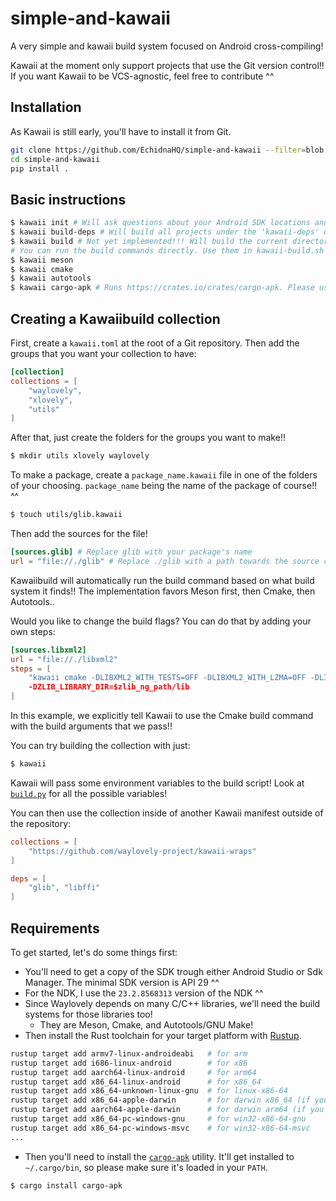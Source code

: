 # simple-and-kawaii
A very simple and kawaii build system focused on Android cross-compiling!

Kawaii at the moment only support projects that use the Git version control!! If you want Kawaii to be VCS-agnostic, feel free to contribute ^^
## Installation
As Kawaii is still early, you'll have to install it from Git.

```sh
git clone https://github.com/EchidnaHQ/simple-and-kawaii --filter=blob:none
cd simple-and-kawaii
pip install .
```
## Basic instructions
```sh
$ kawaii init # Will ask questions about your Android SDK locations and configuration and store them with the generated Meson cross-file in the .kawaii/cache folder relative to the root of the Git repository
$ kawaii build-deps # Will build all projects under the 'kawaii-deps' directory that has the 'kawaii.config.json' file. The directory path can be changed with the 'libs-folder' key in the '.kawaii/config.json' file!!!
$ kawaii build # Not yet implemented!!! Will build the current directory with automatic configurations.
# You can run the build commands directly. Use them in kawaii-build.sh scripts!
$ kawaii meson
$ kawaii cmake
$ kawaii autotools
$ kawaii cargo-apk # Runs https://crates.io/crates/cargo-apk. Please use our fork instead [here](https://github.com/EchidnaHQ/simple-and-kawaii) for the time being as Kawaii need some patches for `cargo-apk` to work property!
```

## Creating a Kawaiibuild collection
First, create a `kawaii.toml` at the root of a Git repository.
Then add the groups that you want your collection to have:

```toml
[collection]
collections = [
    "waylovely",
    "xlovely",
    "utils"
]
```

After that, just create the folders for the groups you want to make!!

```sh
$ mkdir utils xlovely waylovely
```

To make a package, create a `package_name.kawaii` file in one of the folders of your choosing. `package_name` being the name of the package of course!! ^^

```sh
$ touch utils/glib.kawaii
```

Then add the sources for the file!

```toml
[sources.glib] # Replace glib with your package's name
url = "file://./glib" # Replace ./glib with a path towards the source code of your package 
```

Kawaiibuild will automatically run the build command based on what build system it finds!! The implementation favors Meson first, then Cmake, then Autotools..

Would you like to change the build flags? You can do that by adding your own steps:

```toml
[sources.libxml2]
url = "file://./libxml2"
steps = [
    "kawaii cmake -DLIBXML2_WITH_TESTS=OFF -DLIBXML2_WITH_LZMA=OFF -DLIBXML2_WITH_HTTP=OFF -DLIBXML2_WITH_PYTHON=OFF
    -DZLIB_LIBRARY_DIR=$zlib_ng_path/lib
]
```

In this example, we explicitly tell Kawaii to use the Cmake build command with the build arguments that we pass!!

You can try building the collection with just:
```sh
$ kawaii
```

Kawaii will pass some environment variables to the build script! Look at [`build.py`](./simple_and_kawaii/build.py) for all the possible variables!

You can then use the collection inside of another Kawaii manifest outside of the repository:

```toml
collections = [
    "https://github.com/waylovely-project/kawaii-wraps"
]

deps = [
    "glib", "libffi"
]
```

## Requirements
To get started, let's do some things first:

- You'll need to get a copy of the SDK trough either Android Studio or Sdk Manager. The minimal SDK version is API 29 ^^
- For the NDK, I use the `23.2.8568313` version of the NDK ^^
- Since Waylovely depends on many C/C++ libraries, we'll need the build systems for those libraries too!
    - They are Meson, Cmake, and Autotools/GNU Make! 
- Then install the Rust toolchain for your target platform with [Rustup](https://rustup.rs/).
```sh
rustup target add armv7-linux-androideabi   # for arm
rustup target add i686-linux-android        # for x86
rustup target add aarch64-linux-android     # for arm64
rustup target add x86_64-linux-android      # for x86_64
rustup target add x86_64-unknown-linux-gnu  # for linux-x86-64
rustup target add x86_64-apple-darwin       # for darwin x86_64 (if you have an Intel MacOS)
rustup target add aarch64-apple-darwin      # for darwin arm64 (if you have a M1 MacOS)
rustup target add x86_64-pc-windows-gnu     # for win32-x86-64-gnu
rustup target add x86_64-pc-windows-msvc    # for win32-x86-64-msvc
...
```
- Then you'll need to install the [`cargo-apk`](https://crates.io/crates/cargo-apk) utility. It'll get installed to `~/.cargo/bin`, so please make sure it's loaded in your `PATH`.
```
$ cargo install cargo-apk
```
